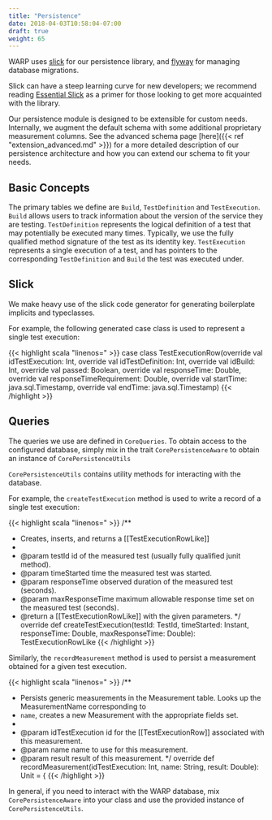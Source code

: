 ```yaml
---
title: "Persistence"
date: 2018-04-03T10:58:04-07:00
draft: true
weight: 65
---
```


WARP uses [slick](https://github.com/slick/slick) for our persistence library, and [flyway](https://github.com/flyway/flyway)
for managing database migrations. 

Slick can have a steep learning curve for new developers; we recommend reading [Essential Slick](http://books.underscore.io/essential-slick/essential-slick-3.html) as a primer
for those looking to get more acquainted with the library.

Our persistence module is designed to be extensible for custom needs. Internally, we augment the default schema
with some additional proprietary measurement columns. See the advanced schema page [here]({{< ref "extension_advanced.md" >}}) for a more detailed description
of our persistence architecture and how you can extend our schema to fit your needs.

## Basic Concepts

The primary tables we define are `Build`, `TestDefinition` and `TestExecution`.
`Build` allows users to track information about the version of the service they are testing. `TestDefinition` represents
the logical definition of a test that may potentially be executed many times. Typically, we use the fully qualified
method signature of the test as its identity key. `TestExecution` represents a single execution of a test, and has pointers
to the corresponding `TestDefinition` and `Build` the test was executed under.


## Slick

We make heavy use of the slick code generator for generating boilerplate implicits and typeclasses.

For example, the following generated case class is used to represent a single test execution:

{{< highlight scala "linenos=" >}}
case class TestExecutionRow(override val idTestExecution: Int,
                            override val idTestDefinition: Int, 
                            override val idBuild: Int, 
                            override val passed: Boolean, 
                            override val responseTime: Double, 
                            override val responseTimeRequirement: Double, 
                            override val startTime: java.sql.Timestamp, 
                            override val endTime: java.sql.Timestamp)
{{< /highlight >}}

## Queries

The queries we use are defined in `CoreQueries`. To obtain access to the configured database, simply mix in the trait `CorePersistenceAware` 
to obtain an instance of `CorePersistenceUtils`

`CorePersistenceUtils` contains utility methods for interacting with the database.

For example, the `createTestExecution` method is used to write a record of a single test execution:

{{< highlight scala "linenos=" >}}
/**
  * Creates, inserts, and returns a [[TestExecutionRowLike]]
  *
  * @param testId id of the measured test (usually fully qualified junit method).
  * @param timeStarted time the measured test was started.
  * @param responseTime observed duration of the measured test (seconds).
  * @param maxResponseTime maximum allowable response time set on the measured test (seconds).
  * @return a [[TestExecutionRowLike]] with the given parameters.
  */
override def createTestExecution(testId: TestId,
					             timeStarted: Instant,
					             responseTime: Double,
					    		 maxResponseTime: Double): TestExecutionRowLike
{{< /highlight >}}

Similarly, the `recordMeasurement` method is used to persist a measurement obtained for a given test execution.

{{< highlight scala "linenos=" >}}
/**
  * Persists generic measurements in the Measurement table. Looks up the MeasurementName corresponding to
  * `name`, creates a new Measurement with the appropriate fields set.
  *
  * @param idTestExecution id for the [[TestExecutionRow]] associated with this measurement.
  * @param name name to use for this measurement.
  * @param result result of this measurement.
  */
override def recordMeasurement(idTestExecution: Int, name: String, result: Double): Unit = {
{{< /highlight >}}

In general, if you need to interact with the WARP database, mix `CorePersistenceAware` into your class and
use the provided instance of `CorePersistenceUtils`.
